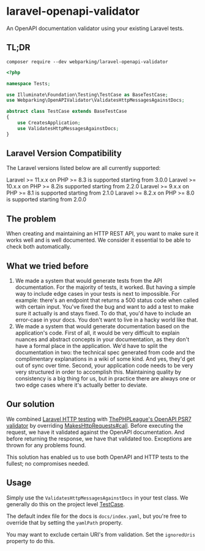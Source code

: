 # laravel-openapi-validator
An OpenAPI documentation validator using your existing Laravel tests.

## TL;DR
`composer require --dev webparking/laravel-openapi-validator`

```php
<?php

namespace Tests;

use Illuminate\Foundation\Testing\TestCase as BaseTestCase;
use Webparking\OpenAPIValidator\ValidatesHttpMessagesAgainstDocs;

abstract class TestCase extends BaseTestCase
{
    use CreatesApplication;
    use ValidatesHttpMessagesAgainstDocs;
}
```

## Laravel Version Compatibility

The Laravel versions listed below are all currently supported:

Laravel >= 11.x.x on PHP >= 8.3 is supported starting from 3.0.0
Laravel >= 10.x.x on PHP >= 8.2is supported starting from 2.2.0
Laravel >= 9.x.x on PHP >= 8.1 is supported starting from 2.1.0
Laravel >= 8.2.x on PHP >= 8.0 is supported starting from 2.0.0


## The problem
When creating and maintaining an HTTP REST API, you want to make sure it works well and is well documented. We consider it essential to be able to check both automatically.

## What we tried before
1.  We made a system that would generate tests from the API documentation.
    For the majority of tests, it worked. But having a simple way to include edge cases in your tests is next to impossible. For example: there's an endpoint that returns a 500 status code when called with certain input. You've fixed the bug and want to add a test to make sure it actually is and stays fixed. To do that, you'd have to include an error-case in your docs. You don't want to live in a hacky world like that.
1.  We made a system that would generate documentation based on the application's code.
    First of all, it would be very difficult to explain nuances and abstract concepts in your documentation, as they don't have a formal place in the application. We'd have to split the documentation in two: the technical spec generated from code and the complimentary explanations in a wiki of some kind. And yes, they'd get out of sync over time.
    Second, your application code needs to be very very structured in order to accomplish this. Maintaining quality by consistency is a big thing for us, but in practice there are always one or two edge cases where it's actually better to deviate.

## Our solution
We combined [Laravel HTTP testing](https://laravel.com/docs/master/http-tests) with [ThePHPLeague's OpenAPI PSR7 validator](https://github.com/thephpleague/openapi-psr7-validator) by overriding [MakesHttpRequests#call](https://github.com/laravel/framework/blob/master/src/Illuminate/Foundation/Testing/Concerns/MakesHttpRequests.php). Before executing the request, we have it validated against the OpenAPI documentation. And before returning the response, we have that validated too. Exceptions are thrown for any problems found.

This solution has enabled us to use both OpenAPI and HTTP tests to the fullest; no compromises needed.

## Usage
Simply use the `ValidatesHttpMessagesAgainstDocs` in your test class. We generally do this on the project level [TestCase](https://github.com/laravel/laravel/blob/master/tests/TestCase.php).

The default index file for the docs is `docs/index.yaml`, but you're free to override that by setting the `yamlPath` property.

You may want to exclude certain URI's from validation. Set the `ignoredUris` property to do this.
